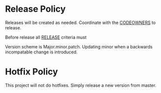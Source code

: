 <!--- Copyright 2019 Hewlett Packard Enterprise Development LP --->

# Release Policy
Releases will be created as needed. Coordinate with the [CODEOWNERS](CODEOWNERS) to release.

Before release all [RELEASE](RELEASE.md) criteria must 

Version scheme is Major.minor.patch. Updating minor when a backwards incompatable change is introduced.

# Hotfix Policy
This project will not do hotfixes. Simply release a new version from master.
